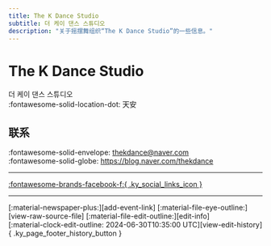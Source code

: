 ```yaml
---
title: The K Dance Studio
subtitle: 더 케이 댄스 스튜디오
description: "关于摇摆舞组织“The K Dance Studio”的一些信息。"
---
```


# The K Dance Studio

더 케이 댄스 스튜디오  
:fontawesome-solid-location-dot: 天安  


## 联系

:fontawesome-solid-envelope: <thekdance@naver.com>  
:fontawesome-solid-globe: <https://blog.naver.com/thekdance>  

---

 [:fontawesome-brands-facebook-f:{ .ky_social_links_icon }](https://www.facebook.com/thekdance)

---

<div class="ky_page_footer" markdown>
<div class="ky_page_footer_trailing" markdown="span">
[:material-newspaper-plus:][add-event-link]
[:material-file-eye-outline:][view-raw-source-file]
[:material-file-edit-outline:][edit-info]
</div>
<div class="ky_page_footer_leading" markdown="span">
[:material-clock-edit-outline: 2024-06-30T10:35:00 UTC][view-edit-history]{ .ky_page_footer_history_button }
</div>
</div>

[add-event-link]: https://github.com/swingdance/events/issues/new?assignees=&labels=add+event&projects=&template=02-add_entity.yml&title=Add%20Event%3A%20ko_KR%20%E2%80%A2%20%3CName%3E&region=ko_KR&province=Cheonan&city=Cheonan&org_id=the-k-dance-studio "添加活动"
[view-raw-source-file]: https://github.com/swingdance/orgs/blob/main/ko_KR/the-k-dance-studio.json "查看原始源文件"
[edit-info]: https://github.com/swingdance/orgs/issues/new?assignees=&labels=update+org&projects=&template=03-update_entity.yml&title=Update%20Org%3A%20ko_KR%20%E2%80%A2%20The%20K%20Dance%20Studio&region=ko_KR&id=the-k-dance-studio&name=The%20K%20Dance%20Studio "编辑信息"

[view-edit-history]: https://github.com/swingdance/orgs/commits/main/ko_KR/the-k-dance-studio.json "查看编辑历史"
